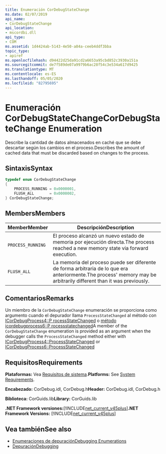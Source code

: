 ```yaml
---
title: Enumeración CorDebugStateChange
ms.date: 02/07/2019
api_name:
- CorDebugStateChange
api_location:
- mscordbi.dll
api_type:
- COM
ms.assetid: 1d4424ab-5143-4e50-a84a-ceeb4ddf3bba
topic_type:
- apiref
ms.openlocfilehash: d94422d25da91cd2a6653a95cbd852c3930a151a
ms.sourcegitcommit: de7f589de07a9979b6ac28f54c3e534a617d9425
ms.translationtype: MT
ms.contentlocale: es-ES
ms.lasthandoff: 05/05/2020
ms.locfileid: "82795695"
---
```

# <a name="cordebugstatechange-enumeration"></a><span data-ttu-id="61468-102">Enumeración CorDebugStateChange</span><span class="sxs-lookup"><span data-stu-id="61468-102">CorDebugStateChange Enumeration</span></span>

<span data-ttu-id="61468-103">Describe la cantidad de datos almacenados en caché que se debe descartar según los cambios en el proceso.</span><span class="sxs-lookup"><span data-stu-id="61468-103">Describes the amount of cached data that must be discarded based on changes to the process.</span></span>

## <a name="syntax"></a><span data-ttu-id="61468-104">Sintaxis</span><span class="sxs-lookup"><span data-stu-id="61468-104">Syntax</span></span>

```cpp
typedef enum CorDebugStateChange
{
    PROCESS_RUNNING = 0x0000001,
    FLUSH_ALL       = 0x0000002,
} CorDebugStateChange;
```

## <a name="members"></a><span data-ttu-id="61468-105">Members</span><span class="sxs-lookup"><span data-stu-id="61468-105">Members</span></span>

| <span data-ttu-id="61468-106">Member</span><span class="sxs-lookup"><span data-stu-id="61468-106">Member</span></span>            | <span data-ttu-id="61468-107">Descripción</span><span class="sxs-lookup"><span data-stu-id="61468-107">Description</span></span>                                                              |
| ----------------- | ------------------------------------------------------------------------ |
| `PROCESS_RUNNING` | <span data-ttu-id="61468-108">El proceso alcanzó un nuevo estado de memoria por ejecución directa.</span><span class="sxs-lookup"><span data-stu-id="61468-108">The process reached a new memory state via forward execution.</span></span>            |
| `FLUSH_ALL`       | <span data-ttu-id="61468-109">La memoria del proceso puede ser diferente de forma arbitraria de lo que era anteriormente.</span><span class="sxs-lookup"><span data-stu-id="61468-109">The process' memory may be arbitrarily different than it was previously.</span></span> |

## <a name="remarks"></a><span data-ttu-id="61468-110">Comentarios</span><span class="sxs-lookup"><span data-stu-id="61468-110">Remarks</span></span>

 <span data-ttu-id="61468-111">Un miembro de la `CorDebugStateChange` enumeración se proporciona como argumento cuando el depurador llama `ProcessStateChanged` al método con [ICorDebugProcess4::P rocessStateChanged](icordebugprocess4-processstatechanged-method.md) o [método icordebugprocess6::P rocessstatechanged](icordebugprocess6-processstatechanged-method.md)</span><span class="sxs-lookup"><span data-stu-id="61468-111">A member of the `CorDebugStateChange` enumeration is provided as an argument when the debugger calls the `ProcessStateChanged` method either with [ICorDebugProcess4::ProcessStateChanged](icordebugprocess4-processstatechanged-method.md) or [ICorDebugProcess6::ProcessStateChanged](icordebugprocess6-processstatechanged-method.md)</span></span>

## <a name="requirements"></a><span data-ttu-id="61468-112">Requisitos</span><span class="sxs-lookup"><span data-stu-id="61468-112">Requirements</span></span>

 <span data-ttu-id="61468-113">**Plataformas:** Vea [Requisitos de sistema](../../get-started/system-requirements.md).</span><span class="sxs-lookup"><span data-stu-id="61468-113">**Platforms:** See [System Requirements](../../get-started/system-requirements.md).</span></span>

 <span data-ttu-id="61468-114">**Encabezado:** CorDebug.idl, CorDebug.h</span><span class="sxs-lookup"><span data-stu-id="61468-114">**Header:** CorDebug.idl, CorDebug.h</span></span>

 <span data-ttu-id="61468-115">**Biblioteca:** CorGuids.lib</span><span class="sxs-lookup"><span data-stu-id="61468-115">**Library:** CorGuids.lib</span></span>

 <span data-ttu-id="61468-116">**.NET Framework versiones:**[!INCLUDE[net_current_v45plus](../../../../includes/net-current-v20plus-md.md)]</span><span class="sxs-lookup"><span data-stu-id="61468-116">**.NET Framework Versions:** [!INCLUDE[net_current_v45plus](../../../../includes/net-current-v20plus-md.md)]</span></span>

## <a name="see-also"></a><span data-ttu-id="61468-117">Vea también</span><span class="sxs-lookup"><span data-stu-id="61468-117">See also</span></span>

- [<span data-ttu-id="61468-118">Enumeraciones de depuración</span><span class="sxs-lookup"><span data-stu-id="61468-118">Debugging Enumerations</span></span>](debugging-enumerations.md)
- [<span data-ttu-id="61468-119">Depuración</span><span class="sxs-lookup"><span data-stu-id="61468-119">Debugging</span></span>](index.md)
